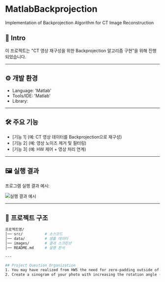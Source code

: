 # MatlabBackprojection
Implementation of Backprojection Algorithm for CT Image Reconstruction

## 📖 Intro
이 프로젝트는 "CT 영상 재구성을 위한 Backprojection 알고리즘 구현"을 위해 진행되었습니다.

---

## ⚙️ 개발 환경
- Language: 'Matlab'
- Tools/IDE: 'Matlab'
- Library: 

---

## 🛠 주요 기능
- [기능 1] (예: CT 영상 데이터를 Backprojection으로 재구성)
- [기능 2] (예: 영상 노이즈 제거 및 필터링)
- [기능 3] (예: HW 제어 + 영상 처리 연계)

---

## 🖼 실행 결과
프로그램 실행 결과 예시:  

![실행 결과 예시](./images/result.png)

---

## 📂 프로젝트 구조
```bash
프로젝트명/
│── src/          # 소스코드
│── data/         # 샘플 데이터
│── images/       # 결과 스크린샷
│── README.md     # 설명 문서

---

## Project Question Organization
1. You may have realized from HW5 the need for zero-padding outside of your photo in order to avoid image artifacts from the filtered backprojection reconstruction. Determine the smallest size of zero-padded image for your photo. Discuss the reason for your selection for the size. In the following tasks, use the zero-padded image.
2. Create a sinogram of your photo with increasing the rotation angle (Δθ) by 1 degree (i.e., 180 angles), and show it. Here, implement by yourself the image rotation operation with the nearest neighbor interpolation method.
